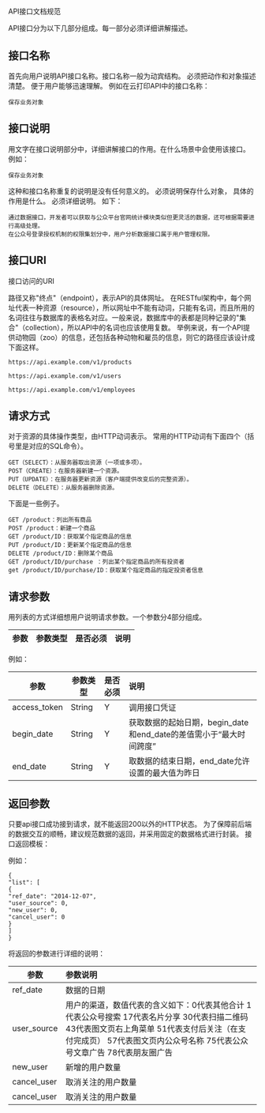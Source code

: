 #
API接口文档规范

API接口分为以下几部分组成。每一部分必须详细讲解描述。

## 接口名称

首先向用户说明API接口名称。接口名称一般为动宾结构。 必须把动作和对象描述清楚。 便于用户能够迅速理解。
例如在云打印API中的接口名称：

```
保存业务对象
```

## 接口说明

用文字在接口说明部分中，详细讲解接口的作用。在什么场景中会使用该接口。
例如：

```
保存业务对象
```

这种和接口名称重复的说明是没有任何意义的。 必须说明保存什么对象， 具体的作用是什么。 必须详细说明。 如下：

```
通过数据接口，开发者可以获取与公众平台官网统计模块类似但更灵活的数据，还可根据需要进行高级处理。
在公众号登录授权机制的权限集划分中，用户分析数据接口属于用户管理权限。
```

## 接口URI

接口访问的URI

路径又称"终点"（endpoint），表示API的具体网址。
在RESTful架构中，每个网址代表一种资源（resource），所以网址中不能有动词，只能有名词，而且所用的名词往往与数据库的表格名对应。一般来说，数据库中的表都是同种记录的"集合"（collection），所以API中的名词也应该使用复数。
举例来说，有一个API提供动物园（zoo）的信息，还包括各种动物和雇员的信息，则它的路径应该设计成下面这样。

```
https://api.example.com/v1/products

https://api.example.com/v1/users

https://api.example.com/v1/employees
```

## 请求方式

对于资源的具体操作类型，由HTTP动词表示。
常用的HTTP动词有下面四个（括号里是对应的SQL命令）。

```
GET（SELECT）：从服务器取出资源（一项或多项）。
POST（CREATE）：在服务器新建一个资源。
PUT（UPDATE）：在服务器更新资源（客户端提供改变后的完整资源）。
DELETE（DELETE）：从服务器删除资源。
```

下面是一些例子。

```
GET /product：列出所有商品
POST /product：新建一个商品
GET /product/ID：获取某个指定商品的信息
PUT /product/ID：更新某个指定商品的信息
DELETE /product/ID：删除某个商品
GET /product/ID/purchase ：列出某个指定商品的所有投资者
get /product/ID/purchase/ID：获取某个指定商品的指定投资者信息
```

## 请求参数

用列表的方式详细想用户说明请求参数。一个参数分4部分组成。

| 参数 | 参数类型 | 是否必须 | 说明 |
| --- | :---: | --- | --- |


例如：

| 参数 | 参数类型 |是否必须| 说明 |
| --- | --- | :--- | :--- |
| access\_token | String | Y | 调用接口凭证 |
| begin\_date | String | Y | 获取数据的起始日期，begin\_date和end\_date的差值需小于“最大时间跨度” |
| end\_date | String | Y | 取数据的结束日期，end\_date允许设置的最大值为昨日 |

## 返回参数

只要api接口成功接到请求，就不能返回200以外的HTTP状态。
为了保障前后端的数据交互的顺畅，建议规范数据的返回，并采用固定的数据格式进行封装。
接口返回模板：

例如：

```
{
"list": [
{
"ref_date": "2014-12-07",
"user_source": 0,
"new_user": 0,
"cancel_user": 0
}
]
}
```

将返回的参数进行详细的说明：

| 参数 | 参数说明 |
| --- | :--- |
| ref_date | 数据的日期|
| user_source | 用户的渠道，数值代表的含义如下：0代表其他合计 1代表公众号搜索 17代表名片分享 30代表扫描二维码 43代表图文页右上角菜单 51代表支付后关注（在支付完成页） 57代表图文页内公众号名称 75代表公众号文章广告 78代表朋友圈广告| 
| new_user | 新增的用户数量|
| cancel_user | 取消关注的用户数量|
| cancel_user | 取消关注的用户数量|